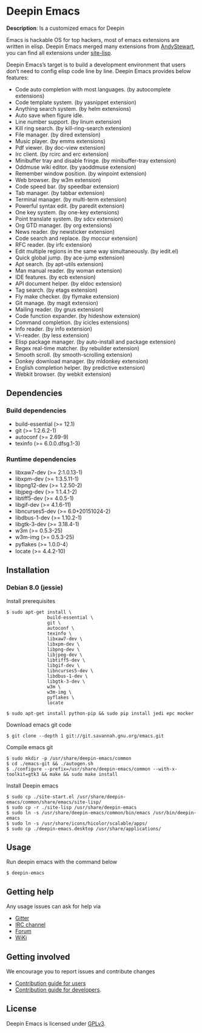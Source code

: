 # Deepin Emacs

**Description**: Is a customized emacs for Deepin

Emacs is hackable OS for top hackers, most of emacs extensions are written in elisp.
Deepin Emacs merged many extensions from [AndyStewart](http://www.emacswiki.org/emacs/AndyStewart),
you can find all extensions under [site-lisp](https://gitcafe.com/Deepin/deepin-emacs/tree/master/site-lisp).

Deepin Emacs’s target is to build a development environment that users don’t need to config elisp code line by line.
Deepin Emacs provides below features:

- Code auto completion with most languages. (by autocomplete extensions)
- Code template system. (by yasnippet extension)
- Anything search system. (by helm extensions)
- Auto save when figure idle.
- Line number support. (by linum extension)
- Kill ring search. (by kill-ring-search extension)
- File manager. (by dired extension)
- Music player. (by emms extensions)
- Pdf viewer. (by doc-view extension)
- Irc client. (by rcirc and erc extension)
- Minibuffer tray and disable fringe. (by minibuffer-tray extension)
- Oddmuse wiki editor. (by yaoddmuse extension)
- Remember window position. (by winpoint extension)
- Web browser. (by w3m extension)
- Code speed bar. (by speedbar extension)
- Tab manager. (by tabbar extension)
- Terminal manager. (by multi-term extension)
- Powerful syntax edit. (by paredit extension)
- One key system. (by one-key extensions)
- Point translate system. (by sdcv extension)
- Org GTD manager. (by org extensions)
- News reader. (by newsticker extension)
- Code search and replace. (by moccur extension)
- RFC reader. (by irfc extension)
- Edit multiple regions in the same way simultaneously. (by iedit.el)
- Quick global jump. (by ace-jump extension)
- Apt search. (by apt-utils extension)
- Man manual reader. (by woman extension)
- IDE features. (by ecb extension)
- API document helper. (by eldoc extension)
- Tag search. (by etags extension)
- Fly make checker. (by flymake extension)
- Git manage. (by magit extension)
- Mailing reader. (by gnus extension)
- Code function expander. (by hideshow extension)
- Command completion. (by icicles extensions)
- Info reader. (by info extension)
- Vi-reader. (by less extension)
- Elisp package manager. (by auto-install and package extension)
- Regex real-time matcher. (by rebuilder extension)
- Smooth scroll. (by smooth-scrolling extension)
- Donkey download manager. (by mldonkey extension)
- English completion helper. (by predictive extension)
- Webkit browser. (by webkit extension)

## Dependencies

### Build dependencies

 - build-essential (>= 12.1)
 - git (>= 1:2.6.2-1)
 - autoconf (>= 2.69-9)
 - texinfo (>= 6.0.0.dfsg.1-3)

### Runtime dependencies

 - libxaw7-dev (>= 2:1.0.13-1)
 - libxpm-dev (>= 1:3.5.11-1)
 - libpng12-dev (>= 1.2.50-2)
 - libjpeg-dev (>= 1:1.4.1-2)
 - libtiff5-dev (>= 4.0.5-1)
 - libgif-dev (>= 4.1.6-11)
 - libncurses5-dev (>= 6.0+20151024-2)
 - libdbus-1-dev (>= 1.10.2-1)
 - libgtk-3-dev (>= 3.18.4-1)
 - w3m (>= 0.5.3-25)
 - w3m-img (>= 0.5.3-25)
 - pyflakes (>= 1.0.0-4）
 - locate (>= 4.4.2-10)

## Installation

### Debian 8.0 (jessie)

Install prerequisites
```
$ sudo apt-get install \
               build-essential \
               git \
               autoconf \
               texinfo \
               libxaw7-dev \
               libxpm-dev \
               libpng-dev \
               libjpeg-dev \
               libtiff5-dev \
               libgif-dev \
               libncurses5-dev \
               libdbus-1-dev \
               libgtk-3-dev \
               w3m \
               w3m-img \
               pyflakes \
               locate
```
```
$ sudo apt-get install python-pip && sudo pip install jedi epc mocker
```

Download emacs git code
```
$ git clone --depth 1 git://git.savannah.gnu.org/emacs.git
```

Compile emacs git
```
$ sudo mkdir -p /usr/share/deepin-emacs/common
$ cd ./emacs-git && ./autogen.sh
$ ./configure --prefix=/usr/share/deepin-emacs/common --with-x-toolkit=gtk3 && make && sudo make install
```

Install Deepin emacs
```
$ sudo cp ./site-start.el /usr/share/deepin-emacs/common/share/emacs/site-lisp/
$ sudo cp -r ./site-lisp /usr/share/deepin-emacs
$ sudo ln -s /usr/share/deepin-emacs/common/bin/emacs /usr/bin/deepin-emacs
$ sudo ln -s /usr/share/icons/hicolor/scalable/apps/
$ sudo cp ./deepin-emacs.desktop /usr/share/applications/
```

## Usage

Run deepin emacs with the command below
```
$ deepin-emacs
```

## Getting help

Any usage issues can ask for help via

* [Gitter](https://gitter.im/orgs/linuxdeepin/rooms)
* [IRC channel](https://webchat.freenode.net/?channels=deepin)
* [Forum](https://bbs.deepin.org)
* [WiKi](http://wiki.deepin.org/)

## Getting involved

We encourage you to report issues and contribute changes

* [Contribution guide for users](http://wiki.deepin.org/index.php?title=Contribution_Guidelines_for_Users)
* [Contribution guide for developers](http://wiki.deepin.org/index.php?title=Contribution_Guidelines_for_Developers).

## License

Deepin Emacs is licensed under [GPLv3](LICENSE).
